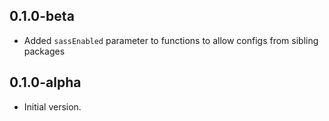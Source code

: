 ## 0.1.0-beta
- Added `sassEnabled` parameter to functions to allow configs from sibling packages

## 0.1.0-alpha
- Initial version.
